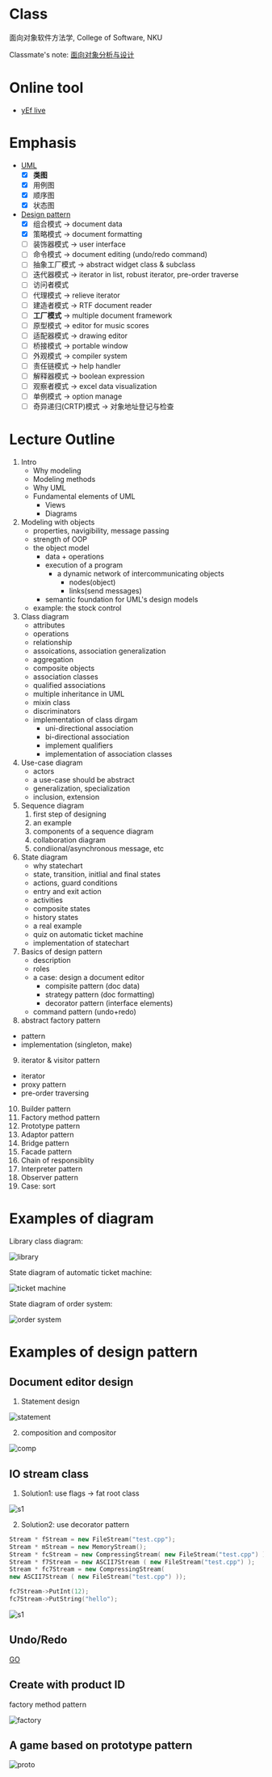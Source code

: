 # Class

面向对象软件方法学, College of Software, NKU

Classmate's note: [面向对象分析与设计](https://www.yuque.com/arcturus/object)

# Online tool

- [yEf live](https://www.yworks.com/yed-live/)

# Emphasis

- [UML](./UML.md)
  - [x] **类图**
  - [x] 用例图
  - [x] 顺序图
  - [x] 状态图
- [Design pattern](./Pattern.md)
  - [x] 组合模式 -> document data
  - [x] 策略模式 -> document formatting
  - [ ] 装饰器模式 -> user interface
  - [ ] 命令模式 -> document editing (undo/redo command)
  - [ ] 抽象工厂模式 -> abstract widget class & subclass
  - [ ] 迭代器模式 -> iterator in list, robust iterator, pre-order traverse
  - [ ] 访问者模式
  - [ ] 代理模式 -> relieve iterator
  - [ ] 建造者模式 -> RTF document reader
  - [ ] **工厂模式** -> multiple document framework
  - [ ] 原型模式 -> editor for music scores
  - [ ] 适配器模式 -> drawing editor
  - [ ] 桥接模式 -> portable window
  - [ ] 外观模式 -> compiler system
  - [ ] 责任链模式 -> help handler
  - [ ] 解释器模式 -> boolean expression
  - [ ] 观察者模式 -> excel data visualization
  - [ ] 单例模式 -> option manage
  - [ ] 奇异递归(CRTP)模式 -> 对象地址登记与检查

# Lecture Outline

1. Intro
   - Why modeling
   - Modeling methods
   - Why UML
   - Fundamental elements of UML
     - Views
     - Diagrams
2. Modeling with objects
   - properties, navigibility, message passing
   - strength of OOP
   - the object model
     - data + operations
     - execution of a program
       - a dynamic network of intercommunicating objects
         - nodes(object)
         - links(send messages)
     - semantic foundation for UML's design models
   - example: the stock control
3. Class diagram
   - attributes
   - operations
   - relationship
   - assoications, association generalization
   - aggregation
   - composite objects
   - association classes
   - qualified associations
   - multiple inheritance in UML
   - mixin class
   - discriminators
   - implementation of class dirgam
     - uni-directional association
     - bi-directional association
     - implement qualifiers
     - implementation of association classes
4. Use-case diagram
   - actors
   - a use-case should be abstract
   - generalization, specialization
   - inclusion, extension
5. Sequence diagram
   1. first step of designing
   2. an example
   3. components of a sequence diagram
   4. collaboration diagram
   5. condiional/asynchronous message, etc
6. State diagram
   - why statechart
   - state, transition, initlial and final states
   - actions, guard conditions
   - entry and exit action
   - activities
   - composite states
   - history states
   - a real example
   - quiz on automatic ticket machine
   - implementation of statechart
7. Basics of design pattern
   - description
   - roles
   - a case: design a document editor
     - compisite pattern (doc data)
     - strategy pattern (doc formatting)
     - decorator pattern (interface elements)
   - command pattern (undo+redo)
8. abstract factory pattern
  - pattern
  - implementation (singleton, make)
9. iterator & visitor pattern
  - iterator
  - proxy pattern
  - pre-order traversing
10. Builder pattern
11. Factory method pattern
12. Prototype pattern
13. Adaptor pattern
14. Bridge pattern
15. Facade pattern
16. Chain of responsiblity
17. Interpreter pattern
18. Observer pattern
19. Case: sort

# Examples of diagram

Library class diagram:

![library](./.readme-imgs/library.jpg)

State diagram of automatic ticket machine:

![ticket machine](./Lectures-of-uml/imgs/6.png)

State diagram of order system:

![order system](./.readme-imgs/jingling.png)


# Examples of design pattern

## Document editor design

1. Statement design

![statement](./Lectures-of-design-pattern/imgs/1.jpg)

2. composition and compositor

![comp](./Lectures-of-design-pattern/imgs/2.png)

## IO stream class

1. Solution1: use flags -> fat root class

![s1](./Lectures-of-design-pattern/imgs/4.png)

2. Solution2: use decorator pattern

```c++
Stream * fStream = new FileStream("test.cpp");
Stream * mStream = new MemoryStream();
Stream * fcStream = new CompressingStream( new FileStream("test.cpp") );
Stream * f7Stream = new ASCII7Stream ( new FileStream("test.cpp") );
Stream * fc7Stream = new CompressingStream( 
new ASCII7Stream ( new FileStream("test.cpp") ));

fc7Stream->PutInt(12);
fc7Stream->PutString("hello");
```

![s1](./Lectures-of-design-pattern/imgs/5.png)

## Undo/Redo

[GO](./Lectures-of-design-pattern/lecture7.md)


## Create with product ID

factory method pattern

![factory](./.readme-imgs/factorMethod_createWithProductId.png)

## A game based on prototype pattern

![proto](./.readme-imgs/prototypePatternForAGame.png)
